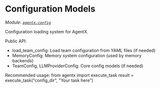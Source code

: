 # Configuration Models

*Module: [`agentx.config`](https://github.com/dustland/agentx/blob/main/src/agentx/config.py)*

Configuration loading system for AgentX.

Public API:
- load_team_config: Load team configuration from YAML files (if needed)
- MemoryConfig: Memory system configuration (used by memory backends)
- TeamConfig, LLMProviderConfig: Core config models (if needed)

Recommended usage:
    from agentx import execute_task
    result = execute_task("config_dir", "Your task here")
